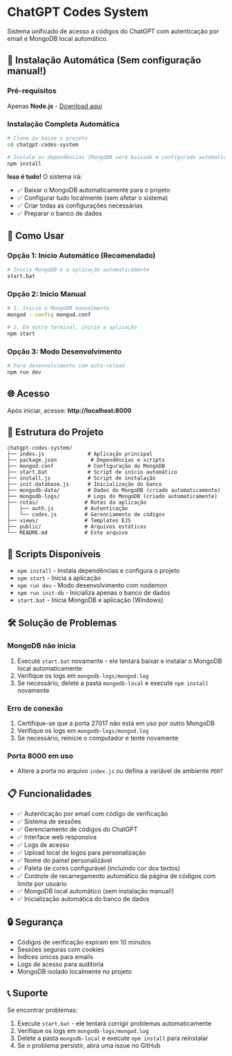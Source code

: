 # ChatGPT Codes System

Sistema unificado de acesso a códigos do ChatGPT com autenticação por email e MongoDB local automático.

## 🚀 Instalação Automática (Sem configuração manual!)

### Pré-requisitos
Apenas **Node.js** - [Download aqui](https://nodejs.org/)

### Instalação Completa Automática
```bash
# Clone ou baixe o projeto
cd chatgpt-codes-system

# Instale as dependências (MongoDB será baixado e configurado automaticamente!)
npm install
```

**Isso é tudo!** O sistema irá:
- ✅ Baixar o MongoDB automaticamente para o projeto
- ✅ Configurar tudo localmente (sem afetar o sistema)
- ✅ Criar todas as configurações necessárias
- ✅ Preparar o banco de dados

## 🎯 Como Usar

### Opção 1: Início Automático (Recomendado)
```bash
# Inicia MongoDB e a aplicação automaticamente
start.bat
```

### Opção 2: Início Manual
```bash
# 1. Inicie o MongoDB manualmente
mongod --config mongod.conf

# 2. Em outro terminal, inicie a aplicação
npm start
```

### Opção 3: Modo Desenvolvimento
```bash
# Para desenvolvimento com auto-reload
npm run dev
```

## 🌐 Acesso

Após iniciar, acesse: **http://localhost:8000**

## 📁 Estrutura do Projeto

```
chatgpt-codes-system/
├── index.js              # Aplicação principal
├── package.json           # Dependências e scripts
├── mongod.conf           # Configuração do MongoDB
├── start.bat             # Script de início automático
├── install.js            # Script de instalação
├── init-database.js      # Inicialização do banco
├── mongodb-data/         # Dados do MongoDB (criado automaticamente)
├── mongodb-logs/         # Logs do MongoDB (criado automaticamente)
├── rotas/               # Rotas da aplicação
│   ├── auth.js          # Autenticação
│   └── codes.js         # Gerenciamento de códigos
├── views/               # Templates EJS
├── public/              # Arquivos estáticos
└── README.md            # Este arquivo
```

## 🔧 Scripts Disponíveis

- `npm install` - Instala dependências e configura o projeto
- `npm start` - Inicia a aplicação
- `npm run dev` - Modo desenvolvimento com nodemon
- `npm run init-db` - Inicializa apenas o banco de dados
- `start.bat` - Inicia MongoDB e aplicação (Windows)

## 🛠️ Solução de Problemas

### MongoDB não inicia
1. Execute `start.bat` novamente - ele tentará baixar e instalar o MongoDB local automaticamente
2. Verifique os logs em `mongodb-logs/mongod.log`
3. Se necessário, delete a pasta `mongodb-local` e execute `npm install` novamente

### Erro de conexão
1. Certifique-se que a porta 27017 não está em uso por outro MongoDB
2. Verifique os logs em `mongodb-logs/mongod.log`
3. Se necessário, reinicie o computador e tente novamente

### Porta 8000 em uso
- Altere a porta no arquivo `index.js` ou defina a variável de ambiente `PORT`

## 📋 Funcionalidades

- ✅ Autenticação por email com código de verificação
- ✅ Sistema de sessões
- ✅ Gerenciamento de códigos do ChatGPT
- ✅ Interface web responsiva
- ✅ Logs de acesso
- ✅ Upload local de logos para personalização
- ✅ Nome do painel personalizável
- ✅ Paleta de cores configurável (incluindo cor dos textos)
- ✅ Controle de recarregamento automático da página de códigos com limite por usuário
- ✅ MongoDB local automático (sem instalação manual!)
- ✅ Inicialização automática do banco de dados

## 🔒 Segurança

- Códigos de verificação expiram em 10 minutos
- Sessões seguras com cookies
- Índices únicos para emails
- Logs de acesso para auditoria
- MongoDB isolado localmente no projeto

## 📞 Suporte

Se encontrar problemas:
1. Execute `start.bat` - ele tentará corrigir problemas automaticamente
2. Verifique os logs em `mongodb-logs/mongod.log`
3. Delete a pasta `mongodb-local` e execute `npm install` para reinstalar
4. Se o problema persistir, abra uma issue no GitHub
